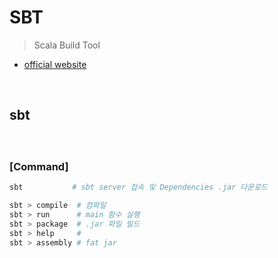 # SBT
> Scala Build Tool
* [official website](https://www.scala-sbt.org/1.x/docs/Getting-Started.html)

<br>

## sbt
####

<br>

### [Command]
```bash
sbt           # sbt server 접속 및 Dependencies .jar 다운로드

sbt > compile  # 컴파일 
sbt > run      # main 함수 실행
sbt > package  # .jar 파일 빌드
sbt > help     # 
sbt > assembly # fat jar
```
